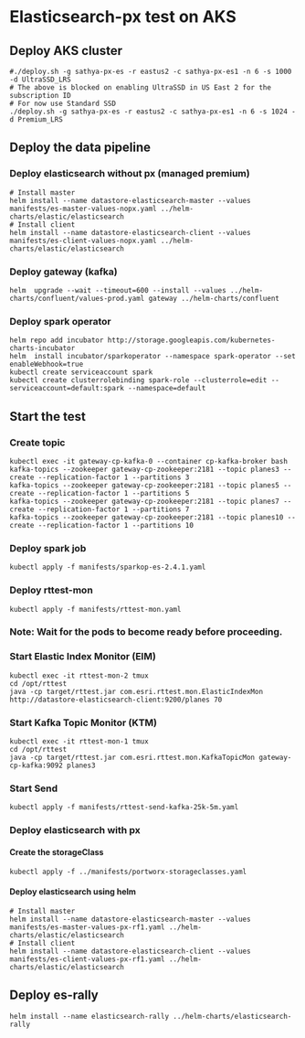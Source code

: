 # Elasticsearch-px test on AKS

## Deploy AKS cluster

```
#./deploy.sh -g sathya-px-es -r eastus2 -c sathya-px-es1 -n 6 -s 1000 -d UltraSSD_LRS
# The above is blocked on enabling UltraSSD in US East 2 for the subscription ID
# For now use Standard SSD
./deploy.sh -g sathya-px-es -r eastus2 -c sathya-px-es1 -n 6 -s 1024 -d Premium_LRS
```

## Deploy the data pipeline

### Deploy elasticsearch without px (managed premium)
```
# Install master
helm install --name datastore-elasticsearch-master --values manifests/es-master-values-nopx.yaml ../helm-charts/elastic/elasticsearch
# Install client
helm install --name datastore-elasticsearch-client --values manifests/es-client-values-nopx.yaml ../helm-charts/elastic/elasticsearch
```

### Deploy gateway (kafka)
```
helm  upgrade --wait --timeout=600 --install --values ../helm-charts/confluent/values-prod.yaml gateway ../helm-charts/confluent
```

### Deploy spark operator
```
helm repo add incubator http://storage.googleapis.com/kubernetes-charts-incubator
helm  install incubator/sparkoperator --namespace spark-operator --set enableWebhook=true
kubectl create serviceaccount spark
kubectl create clusterrolebinding spark-role --clusterrole=edit --serviceaccount=default:spark --namespace=default
```

## Start the test

### Create topic
```
kubectl exec -it gateway-cp-kafka-0 --container cp-kafka-broker bash
kafka-topics --zookeeper gateway-cp-zookeeper:2181 --topic planes3 --create --replication-factor 1 --partitions 3
kafka-topics --zookeeper gateway-cp-zookeeper:2181 --topic planes5 --create --replication-factor 1 --partitions 5
kafka-topics --zookeeper gateway-cp-zookeeper:2181 --topic planes7 --create --replication-factor 1 --partitions 7
kafka-topics --zookeeper gateway-cp-zookeeper:2181 --topic planes10 --create --replication-factor 1 --partitions 10
```

### Deploy spark job
```
kubectl apply -f manifests/sparkop-es-2.4.1.yaml
```

### Deploy rttest-mon
```
kubectl apply -f manifests/rttest-mon.yaml
```

### Note: Wait for the pods to become ready before proceeding.

### Start Elastic Index Monitor (EIM)
```
kubectl exec -it rttest-mon-2 tmux
cd /opt/rttest
java -cp target/rttest.jar com.esri.rttest.mon.ElasticIndexMon http://datastore-elasticsearch-client:9200/planes 70
```

### Start Kafka Topic Monitor (KTM)
```
kubectl exec -it rttest-mon-1 tmux
cd /opt/rttest
java -cp target/rttest.jar com.esri.rttest.mon.KafkaTopicMon gateway-cp-kafka:9092 planes3
```

### Start Send
```
kubectl apply -f manifests/rttest-send-kafka-25k-5m.yaml
```


### Deploy elasticsearch with px
#### Create the storageClass
```
kubectl apply -f ../manifests/portworx-storageclasses.yaml
```

#### Deploy elasticsearch using helm
```
# Install master
helm install --name datastore-elasticsearch-master --values manifests/es-master-values-px-rf1.yaml ../helm-charts/elastic/elasticsearch
# Install client
helm install --name datastore-elasticsearch-client --values manifests/es-client-values-px-rf1.yaml ../helm-charts/elastic/elasticsearch
```


## Deploy es-rally
```
helm install --name elasticsearch-rally ../helm-charts/elasticsearch-rally
```


